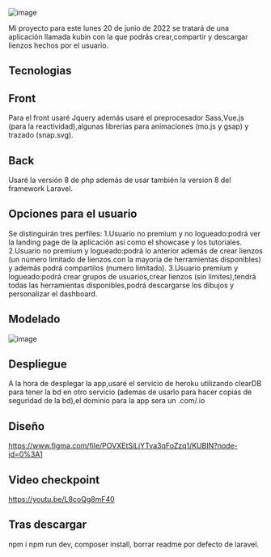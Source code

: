 ![image](https://user-images.githubusercontent.com/55782974/163437904-dfe9703e-cf2a-4536-bd85-ddd1de44e3e1.png)

Mi proyecto para este lunes 20 de junio de 2022 se tratará de una aplicación llamada kubin con la que podrás crear,compartir y descargar lienzos hechos por el usuario.

## Tecnologias
## Front
Para el front usaré Jquery además usaré el preprocesador Sass,Vue.js (para la reactividad),algunas librerias para animaciones (mo.js y gsap) y trazado (snap.svg).
## Back
Usaré la versión 8 de php además de usar también la version 8 del framework Laravel.
## Opciones para el usuario
Se distinguirán tres perfiles:
1.Usuario no premium y no logueado:podrá ver la landing page de la aplicación asi como el showcase y los tutoriales.
2.Usuario no premium y logueado:podrá lo anterior además de crear lienzos (un número limitado de lienzos.con la mayoria de herramientas disponibles) y además podrá compartilos (numero limitado).
3.Usuario premium y logueado:podrá crear grupos de usuarios,crear lienzos (sin limites),tendrá todas las herramientas disponibles,podrá descargarse los dibujos y personalizar el dashboard.
## Modelado
![image](https://user-images.githubusercontent.com/55782974/166721030-487e64cc-9791-46cb-be56-df58eda56986.png)

## Despliegue
A la hora de desplegar la app,usaré el servicio de heroku utilizando clearDB para tener la bd en otro servicio (ademas de usarlo para hacer copias de seguridad de la bd),el dominio para la app sera un .com/.io
## Diseño
https://www.figma.com/file/POVXEtSiLjYTva3qFoZzq1/KUBIN?node-id=0%3A1
## Video checkpoint
https://youtu.be/L8coQg8mF40
## Tras descargar
npm i
npm run dev,
composer install,
borrar readme por defecto de laravel.

